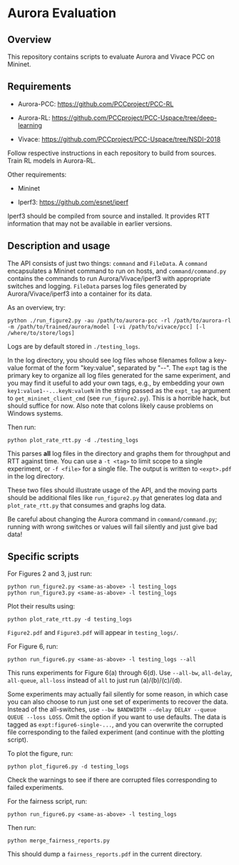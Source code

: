 # Aurora Evaluation

## Overview

This repository contains scripts to evaluate Aurora and Vivace PCC on Mininet.

## Requirements

- Aurora-PCC: https://github.com/PCCproject/PCC-RL

- Aurora-RL: https://github.com/PCCproject/PCC-Uspace/tree/deep-learning

- Vivace: https://github.com/PCCproject/PCC-Uspace/tree/NSDI-2018

Follow respective instructions in each repository to build from sources.
Train RL models in Aurora-RL.

Other requirements:

- Mininet

- Iperf3: https://github.com/esnet/iperf

Iperf3 should be compiled from source and installed. It provides RTT information
that may not be available in earlier versions.

## Description and usage

The API consists of just two things: `command` and `FileData`.
A `command` encapsulates a Mininet command to run on hosts,
and `command/command.py` contains the commands to run Aurora/Vivace/iperf3
with appropriate switches and logging.
`FileData` parses log files generated by Aurora/Vivace/iperf3 into a container
for its data.

As an overview, try:

```
python ./run_figure2.py -au /path/to/aurora-pcc -rl /path/to/aurora-rl -m /path/to/trained/aurora/model [-vi /path/to/vivace/pcc] [-l /where/to/store/logs]
```

Logs are by default stored in `./testing_logs`.

In the log directory, you should see log files whose filenames follow a
key-value format of the form "key:value", separated by "--".
The `expt` tag is the primary key to organize all log files generated for the
same experiment, and you may find it useful to add your own tags, e.g., by
embedding your own `key1:value1--...keyN:valueN` in the string passed as
the `expt_tag` argument to `get_mininet_client_cmd` (see `run_figure2.py`).
This is a horrible hack, but should suffice for now. Also note that colons
likely cause problems on Windows systems.


Then run:

```
python plot_rate_rtt.py -d ./testing_logs
```

This parses __all__ log files in the directory and graphs them for throughput
and RTT against time.
You can use a `-t <tag>` to limit scope to a single experiment,
or `-f <file>` for a single file.
The output is written to `<expt>.pdf` in the log directory.

These two files should illustrate usage of the API, and the moving parts
should be additional files like `run_figure2.py` that generates log data and
`plot_rate_rtt.py` that consumes and graphs log data.

Be careful about changing the Aurora command in `command/command.py`;
running with wrong switches or values will fail silently and just give bad data!

## Specific scripts

For Figures 2 and 3, just run:

```
python run_figure2.py <same-as-above> -l testing_logs
python run_figure3.py <same-as-above> -l testing_logs
```

Plot their results using:

```
python plot_rate_rtt.py -d testing_logs
```

`Figure2.pdf` and `Figure3.pdf` will appear in `testing_logs/`.

For Figure 6, run:
```
python run_figure6.py <same-as-above> -l testing_logs --all
```

This runs experiments for Figure 6(a) through 6(d). Use `--all-bw`, `all-delay`, `all-queue`, `all-loss` instead of `all` to just run (a)/(b)/(c)/(d).

Some experiments may actually fail silently for some reason, in which case you can also choose to run just one set of experiments to recover the data.
Instead of the all-switches, use `--bw BANDWIDTH --delay DELAY --queue QUEUE --loss LOSS`.
Omit the option if you want to use defaults.
The data is tagged as `expt:figure6-single-...`, and you can overwrite the corrupted file corresponding to the failed experiment (and continue with the plotting script).

To plot the figure, run:
```
python plot_figure6.py -d testing_logs
```
Check the warnings to see if there are corrupted files corresponding to failed experiments.

For the fairness script, run:

```
python run_figure6.py <same-as-above> -l testing_logs
```

Then run:

```
python merge_fairness_reports.py
```

This should dump a `fairness_reports.pdf` in the current directory.






